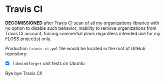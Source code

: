 # Travis CI

**DECOMISSIONED** after Travis CI scan of all my organizations libraries
with no option to disable such behavior, inability to remove 
organizations from Travis CI account, forcing commertial plans regardless
intended use for my FLOSS project(s) only.

Production `travis-ci.yml` file would be located in the root 
of GitHub repository:

* [x] `libmindforger` unit tests on Ubuntu

Bye bye Travis CI!
